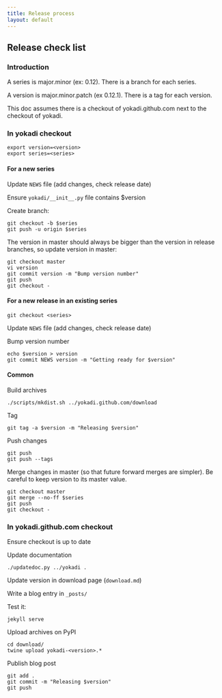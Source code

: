 ```yaml
---
title: Release process
layout: default
---
```


## Release check list

### Introduction

A series is major.minor (ex: 0.12). There is a branch for each series.

A version is major.minor.patch (ex 0.12.1). There is a tag for each version.

This doc assumes there is a checkout of yokadi.github.com next to the checkout
of yokadi.

### In yokadi checkout

    export version=<version>
    export series=<series>

#### For a new series

Update `NEWS` file (add changes, check release date)

Ensure `yokadi/__init__.py` file contains $version

Create branch:

    git checkout -b $series
    git push -u origin $series

The version in master should always be bigger than the version in release
branches, so update version in master:

    git checkout master
    vi version
    git commit version -m "Bump version number"
    git push
    git checkout -

#### For a new release in an existing series

    git checkout <series>

Update `NEWS` file (add changes, check release date)

Bump version number

    echo $version > version
    git commit NEWS version -m "Getting ready for $version"

#### Common

Build archives

    ./scripts/mkdist.sh ../yokadi.github.com/download

Tag

    git tag -a $version -m "Releasing $version"

Push changes

    git push
    git push --tags

Merge changes in master (so that future forward merges are simpler). Be careful
to keep version to its master value.

    git checkout master
    git merge --no-ff $series
    git push
    git checkout -

### In yokadi.github.com checkout

Ensure checkout is up to date

Update documentation

    ./updatedoc.py ../yokadi .

Update version in download page (`download.md`)

Write a blog entry in `_posts/`

Test it:

    jekyll serve

Upload archives on PyPI

    cd download/
    twine upload yokadi-<version>.*

Publish blog post

    git add .
    git commit -m "Releasing $version"
    git push
